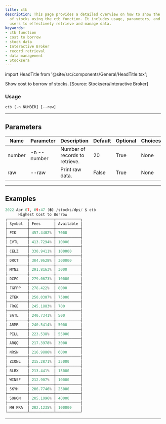 ```yaml
---
title: ctb
description: This page provides a detailed overview on how to show the cost to borrow
  of stocks using the ctb function. It includes usage, parameters, and examples, helping
  users to effectively retrieve and manage data.
keywords:
- ctb function
- cost to borrow
- stock data
- Interactive Broker
- record retrieval
- data management
- Stocksera
---
```


import HeadTitle from '@site/src/components/General/HeadTitle.tsx';

<HeadTitle title="stocks /dps/ctb - Reference | OpenBB Terminal Docs" />

Show cost to borrow of stocks. [Source: Stocksera/Interactive Broker]

### Usage

```python wordwrap
ctb [-n NUMBER] [--raw]
```

---

## Parameters

| Name | Parameter | Description | Default | Optional | Choices |
| ---- | --------- | ----------- | ------- | -------- | ------- |
| number | -n  --number | Number of records to retrieve. | 20 | True | None |
| raw | --raw | Print raw data. | False | True | None |


---

## Examples

```python
2022 Apr 07, 09:47 (�) /stocks/dps/ $ ctb
      Highest Cost to Borrow
┌─────────┬───────────┬───────────┐
│ Symbol  │ Fees      │ Available │
├─────────┼───────────┼───────────┤
│ PIK     │ 457.4402% │ 7000      │
├─────────┼───────────┼───────────┤
│ EVTL    │ 413.7294% │ 10000     │
├─────────┼───────────┼───────────┤
│ CELZ    │ 330.9411% │ 100000    │
├─────────┼───────────┼───────────┤
│ DRCT    │ 304.9628% │ 300000    │
├─────────┼───────────┼───────────┤
│ MYNZ    │ 291.8163% │ 3000      │
├─────────┼───────────┼───────────┤
│ DCFC    │ 279.0673% │ 10000     │
├─────────┼───────────┼───────────┤
│ FGFPP   │ 278.422%  │ 8000      │
├─────────┼───────────┼───────────┤
│ ZTEK    │ 250.0307% │ 75000     │
├─────────┼───────────┼───────────┤
│ FRGE    │ 245.1883% │ 700       │
├─────────┼───────────┼───────────┤
│ SATL    │ 240.7341% │ 500       │
├─────────┼───────────┼───────────┤
│ ARMR    │ 240.5414% │ 5000      │
├─────────┼───────────┼───────────┤
│ PILL    │ 223.538%  │ 55000     │
├─────────┼───────────┼───────────┤
│ ARQQ    │ 217.3978% │ 3000      │
├─────────┼───────────┼───────────┤
│ NRSN    │ 216.9888% │ 6000      │
├─────────┼───────────┼───────────┤
│ ZIONL   │ 215.2871% │ 35000     │
├─────────┼───────────┼───────────┤
│ BLBX    │ 213.441%  │ 15000     │
├─────────┼───────────┼───────────┤
│ WINSF   │ 212.907%  │ 10000     │
├─────────┼───────────┼───────────┤
│ SKYH    │ 206.7746% │ 25000     │
├─────────┼───────────┼───────────┤
│ SOHON   │ 205.1096% │ 40000     │
├─────────┼───────────┼───────────┤
│ MH PRA  │ 202.1235% │ 100000    │
└─────────┴───────────┴───────────┘
```
---
